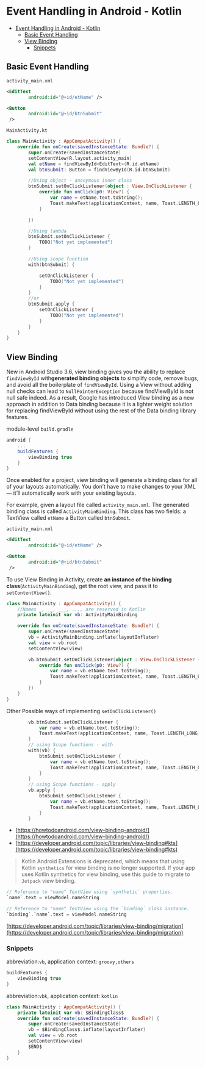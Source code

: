 # Event Handling in Android - Kotlin

- [Event Handling in Android - Kotlin](#event-handling-in-android---kotlin)
  - [Basic Event Handling](#basic-event-handling)
  - [View Binding](#view-binding)
    - [Snippets](#snippets)

## Basic Event Handling

`activity_main.xml`

```xml
<EditText
        android:id="@+id/etName" />

<Button
        android:id="@+id/btnSubmit"
 />
```

`MainActivity.kt`

```kotlin
class MainActivity : AppCompatActivity() {
    override fun onCreate(savedInstanceState: Bundle?) {
        super.onCreate(savedInstanceState)
        setContentView(R.layout.activity_main)
        val etName = findViewById<EditText>(R.id.etName)
        val btnSubmit: Button = findViewById(R.id.btnSubmit)

        //Using object - anonymous inner class
        btnSubmit.setOnClickListener(object : View.OnClickListener {
            override fun onClick(p0: View?) {
                var name = etName.text.toString();
                Toast.makeText(applicationContext, name, Toast.LENGTH_LONG).show()
            }

        })

        //Using lambda
        btnSubmit.setOnClickListener {
            TODO("Not yet implemented")
        }

        //Using scope function
        with(btnSubmit) {

            setOnClickListener {
                TODO("Not yet implemented")
            }
        }
        //or
        btnSubmit.apply {
            setOnClickListener {
                TODO("Not yet implemented")
            }
        }
    }
}
```



## View Binding

New in Android Studio 3.6, view binding gives you the ability to replace `findViewById` with**generated binding objects** to simplify code, remove bugs, and avoid all the boilerplate of `findViewById`. Using a View without adding null checks can lead to `NullPointerException` because findViewById is not null safe indeed. As a result, Google has introduced View binding as a new approach in addition to Data binding because it is a lighter weight solution for replacing findViewById without using the rest of the Data binding library features.

module-level `build.gradle`

```gradle
android {
    ...
    buildFeatures {
        viewBinding true
    }
}
```

Once enabled for a project, view binding will generate a binding class for all of your layouts automatically. You don’t have to make changes to your XML — it’ll automatically work with your existing layouts.

For example, given a layout file called `activity_main.xml`. The generated binding class is called `ActivityMainBinding`. This class has two fields: a TextView called `etName` a Button called `btnSubmit`.

`activity_main.xml`

```xml
<EditText
        android:id="@+id/etName" />

<Button
        android:id="@+id/btnSubmit"
 />
```

To use View Binding in Activity, create **an instance of the binding class**(`ActivityMainBinding`), get the root view, and pass it to `setContentView()`.

```kotlin
class MainActivity : AppCompatActivity() {
    //Names _, __, ___, ..., are reserved in Kotlin
    private lateinit var vb: ActivityMainBinding

    override fun onCreate(savedInstanceState: Bundle?) {
        super.onCreate(savedInstanceState)
        vb = ActivityMainBinding.inflate(layoutInflater)
        val view = vb.root
        setContentView(view)

        vb.btnSubmit.setOnClickListener(object : View.OnClickListener {
            override fun onClick(p0: View?) {
                var name = vb.etName.text.toString();
                Toast.makeText(applicationContext, name, Toast.LENGTH_LONG).show()
            }
        })
    }
}
```

Other Possible ways of implementing `setOnClickListener()`


```kotlin
        vb.btnSubmit.setOnClickListener {
            var name = vb.etName.text.toString();
            Toast.makeText(applicationContext, name, Toast.LENGTH_LONG).show()
        }
        // using Scope functions - with
        with(vb) {
            btnSubmit.setOnClickListener {
                var name = vb.etName.text.toString();
                Toast.makeText(applicationContext, name, Toast.LENGTH_LONG).show()
            }
        }
        // using Scope functions - apply
        vb.apply {
            btnSubmit.setOnClickListener {
                var name = vb.etName.text.toString();
                Toast.makeText(applicationContext, name, Toast.LENGTH_LONG).show()
            }
        }
```

- [https://howtodoandroid.com/view-binding-android/](https://howtodoandroid.com/view-binding-android/)
- [https://developer.android.com/topic/libraries/view-binding#kts](https://developer.android.com/topic/libraries/view-binding#kts)

> Kotlin Android Extensions is deprecated, which means that using Kotlin `synthetics` for view binding is no longer supported. If your app uses Kotlin synthetics for view binding, use this guide to migrate to `Jetpack` view binding.

```kotlin
// Reference to "name" TextView using `synthetic` properties.
`name`.text = viewModel.nameString

// Reference to "name" TextView using the `binding` class instance.
`binding`.`name`.text = viewModel.nameString
```

[https://developer.android.com/topic/libraries/view-binding/migration](https://developer.android.com/topic/libraries/view-binding/migration)

### Snippets

abbreviation:`vb`,  application context: `groovy,others`

```groovy
buildFeatures {
    viewBinding true
}
```

abbreviation:`vbk`,  application context: `kotlin`

```kotlin
class MainActivity : AppCompatActivity() {
    private lateinit var vb: $BindingClass$
    override fun onCreate(savedInstanceState: Bundle?) {
        super.onCreate(savedInstanceState)
        vb = $BindingClass$.inflate(layoutInflater)
        val view = vb.root
        setContentView(view)
        $END$
    }
}
```
